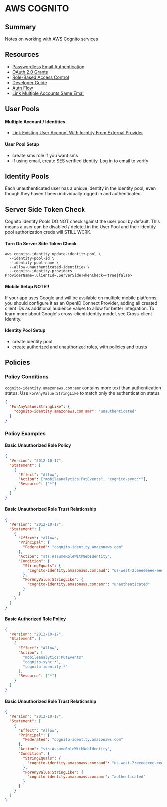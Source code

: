 # AWS COGNITO

## Summary

Notes on working with AWS Cognito services

## Resources

- [Passwordless Email Authentication](https://aws.amazon.com/blogs/mobile/implementing-passwordless-email-authentication-with-amazon-cognito/)
- [OAuth 2.0 Grants](https://aws.amazon.com/blogs/mobile/understanding-amazon-cognito-user-pool-oauth-2-0-grants/)
- [Role-Based Access Control](https://docs.aws.amazon.com/cognito/latest/developerguide/role-based-access-control.html)
- [Developer Guide](https://docs.aws.amazon.com/cognito/latest/developerguide/google.html)
- [Auth Flow](https://docs.aws.amazon.com/cognito/latest/developerguide/authentication-flow.html)
- [Link Multiple Accounts Same Email](https://forums.aws.amazon.com/thread.jspa?threadID=261470)

## User Pools

#### Multiple Account / Identities

- [Link Existing User Account With Identity From External Provider](https://docs.aws.amazon.com/cognito-user-identity-pools/latest/APIReference/API_AdminLinkProviderForUser.html)

#### User Pool Setup

- create sms role if you want sms
- if using email, create SES verified identity. Log in to email to verify

## Identity Pools

Each unauthenticated user has a unique identity in the identity pool, even though they haven't been individually logged in and authenticated.

## Server Side Token Check

Cognito Identity Pools DO NOT check against the user pool by default. This
means a user can be disabled / deleted in the User Pool and their identity pool
authorization creds will STILL WORK.

#### Turn On Server Side Token Check

```console
aws cognito-identity update-identity-pool \
  --identity-pool-id \
  --identity-pool-name \
  --allow-unauthenticated-identities \
  --cognito-identity-providers ProviderName=,ClientId=,ServerSideTokenCheck=<true|false>
```

#### Mobile Setup NOTE!!

If your app uses Google and will be available on multiple mobile platforms,
you should configure it as an OpenID Connect Provider, adding all created
client IDs as additional audience values to allow for better integration. To
learn more about Google's cross-client identity model, see Cross-client
Identity.

#### Identity Pool Setup

- create identity pool
- create authorized and unauthorized roles, with policies and trusts

## Policies

### Policy Conditions

`cognito-identity.amazonaws.com:amr` contains more text than authentication
status. Use `ForAnyValue:StringLike` to match only the
authentication status

```json
{
  "ForAnyValue:StringLike": {
    "cognito-identity.amazonaws.com:amr": "unauthenticated"
  }
}
```

### Policy Examples

#### Basic Unauthorized Role Policy

```json
{
  "Version": "2012-10-17",
  "Statement": [
    {
      "Effect": "Allow",
      "Action": ["mobileanalytics:PutEvents", "cognito-sync:*"],
      "Resource": ["*"]
    }
  ]
}
```

#### Basic Unauthorized Role Trust Relationship

```json
{
  "Version": "2012-10-17",
  "Statement": [
    {
      "Effect": "Allow",
      "Principal": {
        "Federated": "cognito-identity.amazonaws.com"
      },
      "Action": "sts:AssumeRoleWithWebIdentity",
      "Condition": {
        "StringEquals": {
          "cognito-identity.amazonaws.com:aud": "us-west-2:eeeeeeee-eeee-eeee-eeee-eeeeeeeeeeee"
        },
        "ForAnyValue:StringLike": {
          "cognito-identity.amazonaws.com:amr": "unauthenticated"
        }
      }
    }
  ]
}
```

#### Basic Authorized Role Policy

```json
{
  "Version": "2012-10-17",
  "Statement": [
    {
      "Effect": "Allow",
      "Action": [
        "mobileanalytics:PutEvents",
        "cognito-sync:*",
        "cognito-identity:*"
      ],
      "Resource": ["*"]
    }
  ]
}
```

#### Basic Unauthorized Role Trust Relationship

```json
{
  "Version": "2012-10-17",
  "Statement": [
    {
      "Effect": "Allow",
      "Principal": {
        "Federated": "cognito-identity.amazonaws.com"
      },
      "Action": "sts:AssumeRoleWithWebIdentity",
      "Condition": {
        "StringEquals": {
          "cognito-identity.amazonaws.com:aud": "us-west-2:eeeeeeee-eeee-eeee-eeee-eeeeeeeeeeee"
        },
        "ForAnyValue:StringLike": {
          "cognito-identity.amazonaws.com:amr": "authenticated"
        }
      }
    }
  ]
}
```
